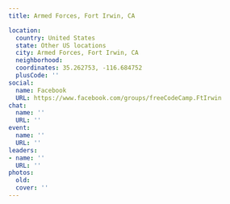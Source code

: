 ```yaml
---
title: Armed Forces, Fort Irwin, CA

location:
  country: United States
  state: Other US locations
  city: Armed Forces, Fort Irwin, CA
  neighborhood: 
  coordinates: 35.262753, -116.684752
  plusCode: ''
social:
  name: Facebook
  URL: https://www.facebook.com/groups/freeCodeCamp.FtIrwin
chat:
  name: ''
  URL: ''
event:
  name: ''
  URL: ''
leaders:
- name: ''
  URL: ''
photos:
  old: 
  cover: ''
---
```


